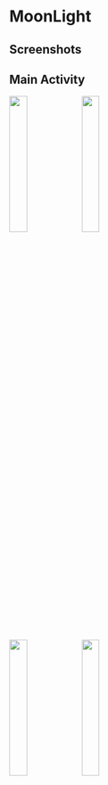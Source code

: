 # MoonLight


Screenshots
-----------

<div class="img-class">
  <div class="main">
    <h2>Main Activity</h2>
    <img src="https://user-images.githubusercontent.com/8223082/49925785-3f7ae600-fefd-11e8-9fe3-36ab7f8f7be5.png" width="25%"/>
    <img src="https://user-images.githubusercontent.com/8223082/49925785-3f7ae600-fefd-11e8-9fe3-36ab7f8f7be5.png" width="25%"/>
  </div>
  <div class="main">
    <img src="https://user-images.githubusercontent.com/8223082/49925785-3f7ae600-fefd-11e8-9fe3-36ab7f8f7be5.png" width="25%"/>
    <img src="https://user-images.githubusercontent.com/8223082/49925785-3f7ae600-fefd-11e8-9fe3-36ab7f8f7be5.png" width="25%"/>
  </div>
</div>
